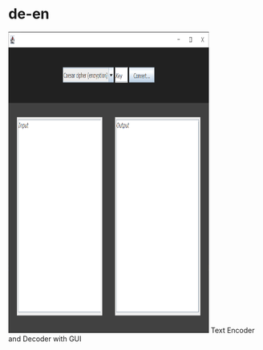 # de-en

<img src="de-en.PNG" alt="screenshot" width="400" height="600">
Text Encoder and Decoder with GUI 
